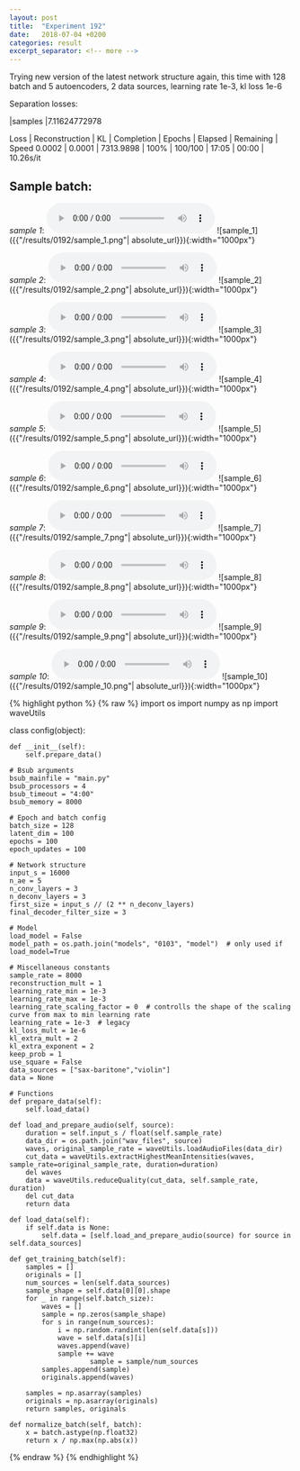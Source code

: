 ```yaml
---
layout: post
title:  "Experiment 192"
date:   2018-07-04 +0200
categories: result
excerpt_separator: <!-- more -->
---
```

Trying new version of the latest network structure again, this time with 128 batch and 5 autoencoders, 2 data sources, learning rate 1e-3, kl loss 1e-6

Separation losses:

|samples
|7.11624772978

Loss | Reconstruction | KL | Completion | Epochs | Elapsed | Remaining | Speed
0.0002 | 0.0001 | 7313.9898 | 100% | 100/100 | 17:05 | 00:00 | 10.26s/it<!-- more -->

## **Sample batch**:
_sample 1_:
<audio src="/ResultsOverview/results/0192/sample_1.wav" controls preload></audio>
![sample_1]({{"/results/0192/sample_1.png"| absolute_url}}){:width="1000px"}

_sample 2_:
<audio src="/ResultsOverview/results/0192/sample_2.wav" controls preload></audio>
![sample_2]({{"/results/0192/sample_2.png"| absolute_url}}){:width="1000px"}

_sample 3_:
<audio src="/ResultsOverview/results/0192/sample_3.wav" controls preload></audio>
![sample_3]({{"/results/0192/sample_3.png"| absolute_url}}){:width="1000px"}

_sample 4_:
<audio src="/ResultsOverview/results/0192/sample_4.wav" controls preload></audio>
![sample_4]({{"/results/0192/sample_4.png"| absolute_url}}){:width="1000px"}

_sample 5_:
<audio src="/ResultsOverview/results/0192/sample_5.wav" controls preload></audio>
![sample_5]({{"/results/0192/sample_5.png"| absolute_url}}){:width="1000px"}

_sample 6_:
<audio src="/ResultsOverview/results/0192/sample_6.wav" controls preload></audio>
![sample_6]({{"/results/0192/sample_6.png"| absolute_url}}){:width="1000px"}

_sample 7_:
<audio src="/ResultsOverview/results/0192/sample_7.wav" controls preload></audio>
![sample_7]({{"/results/0192/sample_7.png"| absolute_url}}){:width="1000px"}

_sample 8_:
<audio src="/ResultsOverview/results/0192/sample_8.wav" controls preload></audio>
![sample_8]({{"/results/0192/sample_8.png"| absolute_url}}){:width="1000px"}

_sample 9_:
<audio src="/ResultsOverview/results/0192/sample_9.wav" controls preload></audio>
![sample_9]({{"/results/0192/sample_9.png"| absolute_url}}){:width="1000px"}

_sample 10_:
<audio src="/ResultsOverview/results/0192/sample_10.wav" controls preload></audio>
![sample_10]({{"/results/0192/sample_10.png"| absolute_url}}){:width="1000px"}


{% highlight python %}
{% raw %}
import os
import numpy as np
import waveUtils


class config(object):

	def __init__(self):
		self.prepare_data()

	# Bsub arguments
	bsub_mainfile = "main.py"
	bsub_processors = 4
	bsub_timeout = "4:00"
	bsub_memory = 8000

	# Epoch and batch config
	batch_size = 128
	latent_dim = 100
	epochs = 100
	epoch_updates = 100

	# Network structure
	input_s = 16000
	n_ae = 5
	n_conv_layers = 3
	n_deconv_layers = 3
	first_size = input_s // (2 ** n_deconv_layers)
	final_decoder_filter_size = 3

	# Model
	load_model = False
	model_path = os.path.join("models", "0103", "model")  # only used if load_model=True

	# Miscellaneous constants
	sample_rate = 8000
	reconstruction_mult = 1
	learning_rate_min = 1e-3
	learning_rate_max = 1e-3
	learning_rate_scaling_factor = 0  # controlls the shape of the scaling curve from max to min learning rate
	learning_rate = 1e-3  # legacy
	kl_loss_mult = 1e-6
	kl_extra_mult = 2
	kl_extra_exponent = 2
	keep_prob = 1
	use_square = False
	data_sources = ["sax-baritone","violin"]
	data = None

	# Functions
	def prepare_data(self):
		self.load_data()

	def load_and_prepare_audio(self, source):
		duration = self.input_s / float(self.sample_rate)
		data_dir = os.path.join("wav_files", source)
		waves, original_sample_rate = waveUtils.loadAudioFiles(data_dir)
		cut_data = waveUtils.extractHighestMeanIntensities(waves, sample_rate=original_sample_rate, duration=duration)
		del waves
		data = waveUtils.reduceQuality(cut_data, self.sample_rate, duration)
		del cut_data
		return data

	def load_data(self):
		if self.data is None:
			self.data = [self.load_and_prepare_audio(source) for source in self.data_sources]

	def get_training_batch(self):
		samples = []
		originals = []
		num_sources = len(self.data_sources)
		sample_shape = self.data[0][0].shape
		for _ in range(self.batch_size):
			waves = []
			sample = np.zeros(sample_shape)
			for s in range(num_sources):
				i = np.random.randint(len(self.data[s]))
				wave = self.data[s][i]
				waves.append(wave)
				sample += wave
                        sample = sample/num_sources
			samples.append(sample)
			originals.append(waves)

		samples = np.asarray(samples)
		originals = np.asarray(originals)
		return samples, originals

	def normalize_batch(self, batch):
		x = batch.astype(np.float32)
		return x / np.max(np.abs(x))


{% endraw %}
{% endhighlight %}
